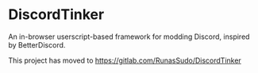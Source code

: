 # DiscordTinker

An in-browser userscript-based framework for modding Discord, inspired by BetterDiscord.

This project has moved to https://gitlab.com/RunasSudo/DiscordTinker

